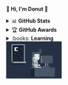 <br><strong>👋 Hi, I'm Donut :doughnut: <!--![](https://komarev.com/ghpvc/?username=Thiraphat-K&label=Visitor&style=flat-square&color=red)--></strong>

<details>
    <summary>&#128202 <b>GitHub Stats</b></summary><br/>

![Thiraphat-K's GitHub stats](https://github-readme-stats.vercel.app/api?username=Thiraphat-K&show_icons=true&theme=calm)
![Top Langs](https://github-readme-stats.vercel.app/api/top-langs/?username=Thiraphat-K&theme=calm&layout=compact&langs_count=8)
</details>
<details>
    <summary>&#127942 <b>GitHub Awards</b></summary>

![Github Trophy](https://github-profile-trophy.vercel.app/?username=Thiraphat-K&theme=gruvbox)
</details>
<details>
    <summary> :books: <b>Learning</b></summary>
    <div>
    <img style="margin: 10px" src="https://cdn.jsdelivr.net/npm/simple-icons@3.0.1/icons/cplusplus.svg" alt="C++" height="25"/>
    <img style="margin: 10px" src="https://cdn.jsdelivr.net/npm/simple-icons@3.0.1/icons/arduino.svg" alt="Arduino" height="25"/>
    <img style="margin: 10px" src="https://cdn.jsdelivr.net/npm/simple-icons@3.0.1/icons/python.svg" alt="Python" height="25"/>
    <img style="margin: 10px" src="https://cdn.jsdelivr.net/npm/simple-icons@3.0.1/icons/raspberrypi.svg" alt="Raspberry Pi" height="25"/>
    <img style="margin: 10px" src="https://cdn.jsdelivr.net/npm/simple-icons@3.0.1/icons/java.svg" alt="Java" height="25"/>
    <img style="margin: 10px" src="https://cdn.jsdelivr.net/npm/simple-icons@3.0.1/icons/html5.svg" alt="HTML" height="25"/>
    <img style="margin: 10px" src="https://cdn.jsdelivr.net/npm/simple-icons@3.0.1/icons/css3.svg" alt="CSS" height="25"/>
    <img style="margin: 10px" src="https://cdn.jsdelivr.net/npm/simple-icons@3.0.1/icons/node-dot-js.svg" alt="Node.js" height="25"/>
    <img style="margin: 10px" src="https://cdn.jsdelivr.net/npm/simple-icons@3.0.1/icons/react.svg" alt="React" height="25"/>
    <img style="margin: 10px" src="https://cdn.jsdelivr.net/npm/simple-icons@3.0.1/icons/javascript.svg" alt="JavaScript" height="25"/>
    <img style="margin: 10px" src="https://cdn.jsdelivr.net/npm/simple-icons@3.0.1/icons/jupyter.svg" alt="Jupyter Notebook" height="25"/>
    <img style="margin: 10px" src="https://cdn.jsdelivr.net/npm/simple-icons@3.0.1/icons/postman.svg" alt="Postman" height="25"/>
    <div>
  </details>
<img alt="Night Coding" src="https://raw.githubusercontent.com/AVS1508/AVS1508/master/assets/Night-Coding.gif" width="150" height="100"/>
